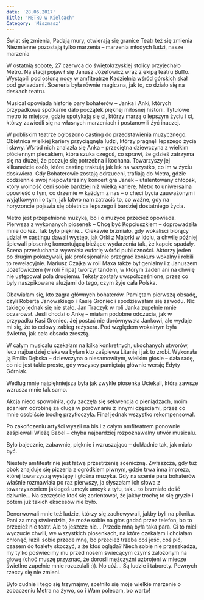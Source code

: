 ```yaml
---
date: '28.06.2017'
Title: 'METRO w Kielcach'
Category: 'Miszmasz'
---
```


Świat się zmienia, Padają mury, otwierają się granice Teatr też się zmienia Niezmienne pozostają tylko marzenia – marzenia młodych ludzi, nasze marzenia

W ostatnią sobotę, 27 czerwca do świętokrzyskiej stolicy przyjechało Metro. Na stacji pojawił się Janusz Józefowicz wraz z ekipą teatru Buffo. Wystąpili pod osłoną nocy w amfiteatrze Kadzielnia wśród górskich skał pod gwiazdami. Sceneria była równie magiczna, jak to, co działo się na deskach teatru.

Musical opowiada historię pary bohaterów – Janka i Anki, których przypadkowe spotkanie dało początek pięknej miłosnej historii. Tytułowe metro to miejsce, gdzie spotykają się ci, którzy marzą o lepszym życiu i ci, którzy zawiedli się na własnych marzeniach i postanowili żyć inaczej.

W pobliskim teatrze ogłoszono casting do przedstawienia muzycznego. Obietnica wielkiej kariery przyciągnęła ludzi, którzy pragnęli lepszego życia i sławy. Wśród nich znalazła się Anka – przeciętna dziewczyna z wielkim płóciennym plecakiem, która szuka czegoś, co sprawi, że gdzieś zatrzyma się na dłużej, że poczuje się potrzebna i kochana. Towarzyszy jej kilkanaście osób, które casting traktują jak lek na wszystko, co im w życiu doskwiera. Gdy Bohaterowie zostają odrzuceni, trafiają do Metra, gdzie codziennie swój niepowtarzalny koncert gra Janek – utalentowany chłopak, który wolność ceni sobie bardziej niż wielką karierę. Metro to uniwersalna opowieść o tym, co drzemie w każdym z nas – o chęci bycia zauważonym i wyjątkowym i o tym, jak łatwo nam zatracić to, co ważne, gdy na horyzoncie pojawia się obietnica lepszego i bardziej dostatniego życia.

Metro jest przepełnione muzyką, bo i o muzyce przecież opowiada. Pierwsza z wykonanych piosenek – Chcę być Kopciuszkiem – doprowadziła mnie do łez. Tak było pięknie… Ciekawie brzmiało, gdy wokaliści biorący udział w castingu dawali występ, jak Orki z Majorki w Idolu, a chwilę później śpiewali piosenkę komentującą bieżące wydarzenia tak, że kapcie spadały. Scena przesłuchania wywołała euforię wśród publiczności. Aktorzy jeden po drugim pokazywali, jak profesjonalnie przegrać konkurs wokalny i robili to rewelacyjnie. Mariusz Czajka w roli Maxa także był genialny i z Januszem Józefowiczem (w roli Filipa) tworzył tandem, w którym żaden ani na chwilę nie ustępował pola drugiemu. Teksty zostały uwspółcześnione, przez co były naszpikowane aluzjami do tego, czym żyje cała Polska.

Obawiałam się, kto zagra głównych bohaterów. Pamiętam pierwszą obsadę, czyli Roberta Janowskiego i Kasię Groniec i spodziewałam się zawodu. Nic takiego jednak się nie stało. Jan Traczyk w roli Janka zupełnie mnie oczarował. Jeśli chodzi o Ankę – miałam podobne odczucia, jak w przypadku Kasi Groniec. Jej postać nie dorównywała Jankowi, ale wydaje mi się, że to celowy zabieg reżysera. Pod względem wokalnym była świetna, jak cała obsada zresztą.

W całym musicalu czekałam na kilka konkretnych, ukochanych utworów, lecz najbardziej ciekawa byłam kto zaśpiewa Litanię i jak to zrobi. Wykonała ją Emilia Dębska – dziewczyna o niesamowitym, wielkim głosie – dała radę, co nie jest takie proste, gdy wszyscy pamiętają głównie wersję Edyty Górniak.

Według mnie najpiękniejsza była jak zwykle piosenka Uciekali, która zawsze wzrusza mnie tak samo.

Akcja nieco spowolniła, gdy zaczęła się sekwencja o pieniądzach, moim zdaniem odrobinę za długa w porównaniu z innymi częściami, przez co mnie osobiście trochę przytłoczyła. Finał jednak wszystko rekompensował.

Po zakończeniu artyści wyszli na bis i z całym amfiteatrem ponownie zaśpiewali Wieżę Babel – chyba najbardziej rozpoznawalny utwór musicalu.

Było bajecznie, zabawnie, pięknie i wzruszająco – dokładnie tak, jak miało być.

Niestety amfiteatr nie jest łatwą przestrzenią sceniczną. Zwłaszcza, gdy tuż obok znajduje się pizzeria z ogródkiem piwnym, gdzie trwa inna impreza, której towarzyszą występy i głośna muzyka. Gdy na scenie para bohaterów właśnie rozmawiała po raz pierwszy, ja słyszałam ich słowa z towarzyszeniem jakiegoś umcyk umcyk z tyłu, tak… to brzmiało dość dziwnie… Na szczęście ktoś się zorientował, że jakby trochę to się gryzie i potem już takich ekscesów nie było.

Denerwowali mnie też ludzie, którzy się zachowywali, jakby byli na pikniku. Pani za mną stwierdziła, że może sobie na głos gadać przez telefon, bo to przecież nie teatr. Ale to jeszcze nic… Przede mną była taka para. Ci to mieli wyczucie chwili, we wszystkich piosenkach, na które czekałam i chciałam chłonąć, łazili sobie przede mną, bo przecież trzeba coś jeść, coś pić, czasem do toalety skoczyć, a że ktoś ogląda? Niech sobie nie przeszkadza, my tylko poświecimy mu przed nosem świecącym czymś założonym na głowę (choć muszę przyznać, że dorośli mężczyźni uzbrojeni w miecze świetlne zupełnie mnie rozczulali :)). No cóż… Są ludzie i taborety. Pewnych rzeczy się nie zmieni.

Było cudnie i tego się trzymajmy, spełniło się moje wielkie marzenie o zobaczeniu Metra na żywo, co i Wam polecam, bo warto!
